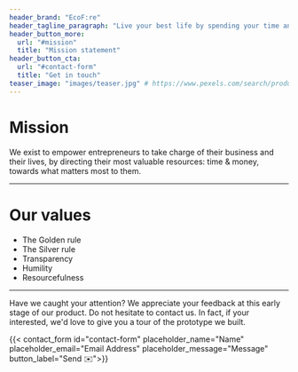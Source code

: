 ```yaml
---
header_brand: "EcoF:re"
header_tagline_paragraph: "Live your best life by spending your time and money mindfully!"
header_button_more:
  url: "#mission"
  title: "Mission statement"
header_button_cta:
  url: "#contact-form"
  title: "Get in touch"
teaser_image: "images/teaser.jpg" # https://www.pexels.com/search/product%20testing/
---
```


# Mission

We exist to empower entrepreneurs to take charge of their business and their
lives, by directing their most valuable resources: time & money, towards what
matters most to them.

---


# Our values

* The Golden rule
* The Silver rule
* Transparency
* Humility
* Resourcefulness

---

Have we caught your attention? We appreciate your feedback at this early stage of our product. Do not hesitate to contact us. In fact, if your interested, we'd love to give you a tour of the prototype we built.

{{< contact_form id="contact-form" placeholder_name="Name" placeholder_email="Email Address" placeholder_message="Message" button_label="Send ✉️">}}

